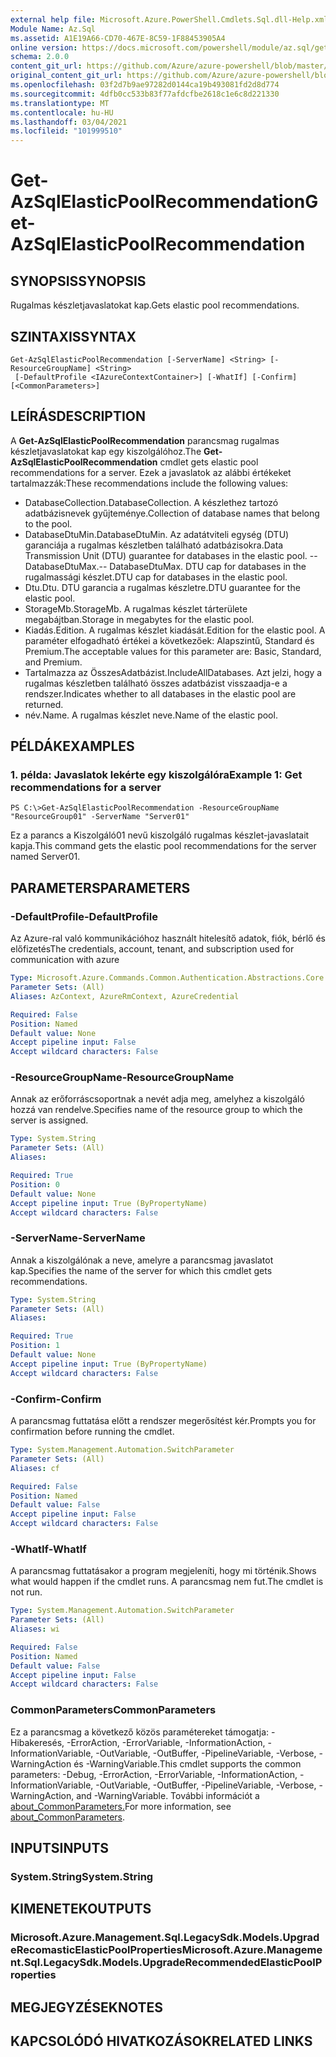 ```yaml
---
external help file: Microsoft.Azure.PowerShell.Cmdlets.Sql.dll-Help.xml
Module Name: Az.Sql
ms.assetid: A1E19A66-CD70-467E-8C59-1F88453905A4
online version: https://docs.microsoft.com/powershell/module/az.sql/get-azsqlelasticpoolrecommendation
schema: 2.0.0
content_git_url: https://github.com/Azure/azure-powershell/blob/master/src/Sql/Sql/help/Get-AzSqlElasticPoolRecommendation.md
original_content_git_url: https://github.com/Azure/azure-powershell/blob/master/src/Sql/Sql/help/Get-AzSqlElasticPoolRecommendation.md
ms.openlocfilehash: 03f2d7b9ae97282d0144ca19b493081fd2d8d774
ms.sourcegitcommit: 4dfb0cc533b83f77afdcfbe2618c1e6c8d221330
ms.translationtype: MT
ms.contentlocale: hu-HU
ms.lasthandoff: 03/04/2021
ms.locfileid: "101999510"
---
```

# <span data-ttu-id="12ad6-101">Get-AzSqlElasticPoolRecommendation</span><span class="sxs-lookup"><span data-stu-id="12ad6-101">Get-AzSqlElasticPoolRecommendation</span></span>

## <span data-ttu-id="12ad6-102">SYNOPSIS</span><span class="sxs-lookup"><span data-stu-id="12ad6-102">SYNOPSIS</span></span>
<span data-ttu-id="12ad6-103">Rugalmas készletjavaslatokat kap.</span><span class="sxs-lookup"><span data-stu-id="12ad6-103">Gets elastic pool recommendations.</span></span>

## <span data-ttu-id="12ad6-104">SZINTAXIS</span><span class="sxs-lookup"><span data-stu-id="12ad6-104">SYNTAX</span></span>

```
Get-AzSqlElasticPoolRecommendation [-ServerName] <String> [-ResourceGroupName] <String>
 [-DefaultProfile <IAzureContextContainer>] [-WhatIf] [-Confirm] [<CommonParameters>]
```

## <span data-ttu-id="12ad6-105">LEÍRÁS</span><span class="sxs-lookup"><span data-stu-id="12ad6-105">DESCRIPTION</span></span>
<span data-ttu-id="12ad6-106">A **Get-AzSqlElasticPoolRecommendation** parancsmag rugalmas készletjavaslatokat kap egy kiszolgálóhoz.</span><span class="sxs-lookup"><span data-stu-id="12ad6-106">The **Get-AzSqlElasticPoolRecommendation** cmdlet gets elastic pool recommendations for a server.</span></span>
<span data-ttu-id="12ad6-107">Ezek a javaslatok az alábbi értékeket tartalmazzák:</span><span class="sxs-lookup"><span data-stu-id="12ad6-107">These recommendations include the following values:</span></span>
- <span data-ttu-id="12ad6-108">DatabaseCollection.</span><span class="sxs-lookup"><span data-stu-id="12ad6-108">DatabaseCollection.</span></span> <span data-ttu-id="12ad6-109">A készlethez tartozó adatbázisnevek gyűjteménye.</span><span class="sxs-lookup"><span data-stu-id="12ad6-109">Collection of database names that belong to the pool.</span></span> 
- <span data-ttu-id="12ad6-110">DatabaseDtuMin.</span><span class="sxs-lookup"><span data-stu-id="12ad6-110">DatabaseDtuMin.</span></span> <span data-ttu-id="12ad6-111">Az adatátviteli egység (DTU) garanciája a rugalmas készletben található adatbázisokra.</span><span class="sxs-lookup"><span data-stu-id="12ad6-111">Data Transmission Unit (DTU) guarantee for databases in the elastic pool.</span></span> 
 <span data-ttu-id="12ad6-112">-- DatabaseDtuMax.</span><span class="sxs-lookup"><span data-stu-id="12ad6-112">-- DatabaseDtuMax.</span></span> <span data-ttu-id="12ad6-113">DTU cap for databases in the rugalmassági készlet.</span><span class="sxs-lookup"><span data-stu-id="12ad6-113">DTU cap for databases in the elastic pool.</span></span> 
- <span data-ttu-id="12ad6-114">Dtu.</span><span class="sxs-lookup"><span data-stu-id="12ad6-114">Dtu.</span></span> <span data-ttu-id="12ad6-115">DTU garancia a rugalmas készletre.</span><span class="sxs-lookup"><span data-stu-id="12ad6-115">DTU guarantee for the elastic pool.</span></span> 
- <span data-ttu-id="12ad6-116">StorageMb.</span><span class="sxs-lookup"><span data-stu-id="12ad6-116">StorageMb.</span></span> <span data-ttu-id="12ad6-117">A rugalmas készlet tárterülete megabájtban.</span><span class="sxs-lookup"><span data-stu-id="12ad6-117">Storage in megabytes for the elastic pool.</span></span> 
- <span data-ttu-id="12ad6-118">Kiadás.</span><span class="sxs-lookup"><span data-stu-id="12ad6-118">Edition.</span></span> <span data-ttu-id="12ad6-119">A rugalmas készlet kiadását.</span><span class="sxs-lookup"><span data-stu-id="12ad6-119">Edition for the elastic pool.</span></span> <span data-ttu-id="12ad6-120">A paraméter elfogadható értékei a következőek: Alapszintű, Standard és Premium.</span><span class="sxs-lookup"><span data-stu-id="12ad6-120">The acceptable values for this parameter are: Basic, Standard, and Premium.</span></span> 
- <span data-ttu-id="12ad6-121">Tartalmazza az ÖsszesAdatbázist.</span><span class="sxs-lookup"><span data-stu-id="12ad6-121">IncludeAllDatabases.</span></span> <span data-ttu-id="12ad6-122">Azt jelzi, hogy a rugalmas készletben található összes adatbázist visszaadja-e a rendszer.</span><span class="sxs-lookup"><span data-stu-id="12ad6-122">Indicates whether to all databases in the elastic pool are returned.</span></span> 
- <span data-ttu-id="12ad6-123">név.</span><span class="sxs-lookup"><span data-stu-id="12ad6-123">Name.</span></span> <span data-ttu-id="12ad6-124">A rugalmas készlet neve.</span><span class="sxs-lookup"><span data-stu-id="12ad6-124">Name of the elastic pool.</span></span>

## <span data-ttu-id="12ad6-125">PÉLDÁK</span><span class="sxs-lookup"><span data-stu-id="12ad6-125">EXAMPLES</span></span>

### <span data-ttu-id="12ad6-126">1. példa: Javaslatok lekérte egy kiszolgálóra</span><span class="sxs-lookup"><span data-stu-id="12ad6-126">Example 1: Get recommendations for a server</span></span>
```
PS C:\>Get-AzSqlElasticPoolRecommendation -ResourceGroupName "ResourceGroup01" -ServerName "Server01"
```

<span data-ttu-id="12ad6-127">Ez a parancs a Kiszolgáló01 nevű kiszolgáló rugalmas készlet-javaslatait kapja.</span><span class="sxs-lookup"><span data-stu-id="12ad6-127">This command gets the elastic pool recommendations for the server named Server01.</span></span>

## <span data-ttu-id="12ad6-128">PARAMETERS</span><span class="sxs-lookup"><span data-stu-id="12ad6-128">PARAMETERS</span></span>

### <span data-ttu-id="12ad6-129">-DefaultProfile</span><span class="sxs-lookup"><span data-stu-id="12ad6-129">-DefaultProfile</span></span>
<span data-ttu-id="12ad6-130">Az Azure-ral való kommunikációhoz használt hitelesítő adatok, fiók, bérlő és előfizetés</span><span class="sxs-lookup"><span data-stu-id="12ad6-130">The credentials, account, tenant, and subscription used for communication with azure</span></span>

```yaml
Type: Microsoft.Azure.Commands.Common.Authentication.Abstractions.Core.IAzureContextContainer
Parameter Sets: (All)
Aliases: AzContext, AzureRmContext, AzureCredential

Required: False
Position: Named
Default value: None
Accept pipeline input: False
Accept wildcard characters: False
```

### <span data-ttu-id="12ad6-131">-ResourceGroupName</span><span class="sxs-lookup"><span data-stu-id="12ad6-131">-ResourceGroupName</span></span>
<span data-ttu-id="12ad6-132">Annak az erőforráscsoportnak a nevét adja meg, amelyhez a kiszolgáló hozzá van rendelve.</span><span class="sxs-lookup"><span data-stu-id="12ad6-132">Specifies name of the resource group to which the server is assigned.</span></span>

```yaml
Type: System.String
Parameter Sets: (All)
Aliases:

Required: True
Position: 0
Default value: None
Accept pipeline input: True (ByPropertyName)
Accept wildcard characters: False
```

### <span data-ttu-id="12ad6-133">-ServerName</span><span class="sxs-lookup"><span data-stu-id="12ad6-133">-ServerName</span></span>
<span data-ttu-id="12ad6-134">Annak a kiszolgálónak a neve, amelyre a parancsmag javaslatot kap.</span><span class="sxs-lookup"><span data-stu-id="12ad6-134">Specifies the name of the server for which this cmdlet gets recommendations.</span></span>

```yaml
Type: System.String
Parameter Sets: (All)
Aliases:

Required: True
Position: 1
Default value: None
Accept pipeline input: True (ByPropertyName)
Accept wildcard characters: False
```

### <span data-ttu-id="12ad6-135">-Confirm</span><span class="sxs-lookup"><span data-stu-id="12ad6-135">-Confirm</span></span>
<span data-ttu-id="12ad6-136">A parancsmag futtatása előtt a rendszer megerősítést kér.</span><span class="sxs-lookup"><span data-stu-id="12ad6-136">Prompts you for confirmation before running the cmdlet.</span></span>

```yaml
Type: System.Management.Automation.SwitchParameter
Parameter Sets: (All)
Aliases: cf

Required: False
Position: Named
Default value: False
Accept pipeline input: False
Accept wildcard characters: False
```

### <span data-ttu-id="12ad6-137">-WhatIf</span><span class="sxs-lookup"><span data-stu-id="12ad6-137">-WhatIf</span></span>
<span data-ttu-id="12ad6-138">A parancsmag futtatásakor a program megjeleníti, hogy mi történik.</span><span class="sxs-lookup"><span data-stu-id="12ad6-138">Shows what would happen if the cmdlet runs.</span></span>
<span data-ttu-id="12ad6-139">A parancsmag nem fut.</span><span class="sxs-lookup"><span data-stu-id="12ad6-139">The cmdlet is not run.</span></span>

```yaml
Type: System.Management.Automation.SwitchParameter
Parameter Sets: (All)
Aliases: wi

Required: False
Position: Named
Default value: False
Accept pipeline input: False
Accept wildcard characters: False
```

### <span data-ttu-id="12ad6-140">CommonParameters</span><span class="sxs-lookup"><span data-stu-id="12ad6-140">CommonParameters</span></span>
<span data-ttu-id="12ad6-141">Ez a parancsmag a következő közös paramétereket támogatja: -Hibakeresés, -ErrorAction, -ErrorVariable, -InformationAction, -InformationVariable, -OutVariable, -OutBuffer, -PipelineVariable, -Verbose, -WarningAction és -WarningVariable.</span><span class="sxs-lookup"><span data-stu-id="12ad6-141">This cmdlet supports the common parameters: -Debug, -ErrorAction, -ErrorVariable, -InformationAction, -InformationVariable, -OutVariable, -OutBuffer, -PipelineVariable, -Verbose, -WarningAction, and -WarningVariable.</span></span> <span data-ttu-id="12ad6-142">További információt a [about_CommonParameters.](http://go.microsoft.com/fwlink/?LinkID=113216)</span><span class="sxs-lookup"><span data-stu-id="12ad6-142">For more information, see [about_CommonParameters](http://go.microsoft.com/fwlink/?LinkID=113216).</span></span>

## <span data-ttu-id="12ad6-143">INPUTS</span><span class="sxs-lookup"><span data-stu-id="12ad6-143">INPUTS</span></span>

### <span data-ttu-id="12ad6-144">System.String</span><span class="sxs-lookup"><span data-stu-id="12ad6-144">System.String</span></span>

## <span data-ttu-id="12ad6-145">KIMENETEK</span><span class="sxs-lookup"><span data-stu-id="12ad6-145">OUTPUTS</span></span>

### <span data-ttu-id="12ad6-146">Microsoft.Azure.Management.Sql.LegacySdk.Models.UpgradeRecomasticElasticPoolProperties</span><span class="sxs-lookup"><span data-stu-id="12ad6-146">Microsoft.Azure.Management.Sql.LegacySdk.Models.UpgradeRecommendedElasticPoolProperties</span></span>

## <span data-ttu-id="12ad6-147">MEGJEGYZÉSEK</span><span class="sxs-lookup"><span data-stu-id="12ad6-147">NOTES</span></span>

## <span data-ttu-id="12ad6-148">KAPCSOLÓDÓ HIVATKOZÁSOK</span><span class="sxs-lookup"><span data-stu-id="12ad6-148">RELATED LINKS</span></span>
